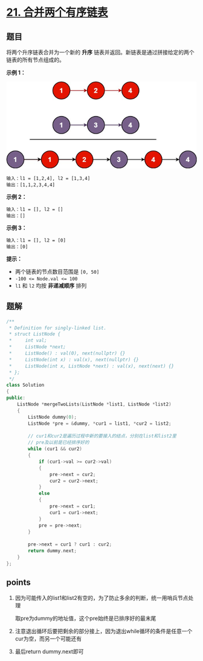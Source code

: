 # [21. 合并两个有序链表](https://leetcode.cn/problems/merge-two-sorted-lists/)



## 题目

将两个升序链表合并为一个新的 **升序** 链表并返回。新链表是通过拼接给定的两个链表的所有节点组成的。 

 

**示例 1：**

![img](./assets/merge_ex1.jpg)

```
输入：l1 = [1,2,4], l2 = [1,3,4]
输出：[1,1,2,3,4,4]
```

**示例 2：**

```
输入：l1 = [], l2 = []
输出：[]
```

**示例 3：**

```
输入：l1 = [], l2 = [0]
输出：[0]
```

 

**提示：**

- 两个链表的节点数目范围是 `[0, 50]`
- `-100 <= Node.val <= 100`
- `l1` 和 `l2` 均按 **非递减顺序** 排列



## 题解

```cpp
/**
 * Definition for singly-linked list.
 * struct ListNode {
 *     int val;
 *     ListNode *next;
 *     ListNode() : val(0), next(nullptr) {}
 *     ListNode(int x) : val(x), next(nullptr) {}
 *     ListNode(int x, ListNode *next) : val(x), next(next) {}
 * };
 */
class Solution
{
public:
    ListNode *mergeTwoLists(ListNode *list1, ListNode *list2)
    {
        ListNode dummy(0);
        ListNode *pre = &dummy, *cur1 = list1, *cur2 = list2;

        // cur1和cur2是遍历过程中新的要接入的结点，分别在list和list2里
        // pre及以前是已经排序好的
        while (cur1 && cur2)
        {
            if (cur1->val >= cur2->val)
            {
                pre->next = cur2;
                cur2 = cur2->next;
            }
            else
            {
                pre->next = cur1;
                cur1 = cur1->next;
            }
            pre = pre->next;
        }

        pre->next = cur1 ? cur1 : cur2;
        return dummy.next;
    }
};
```





## points

1. 因为可能传入的list1和list2有空的，为了防止多余的判断，统一用哨兵节点处理

   取pre为dummy的地址值，这个pre始终是已排序好的最末尾

2. 注意退出循环后要把剩余的部分接上，因为退出while循环的条件是任意一个cur为空，而另一个可能还有

3. 最后return dummy.next即可